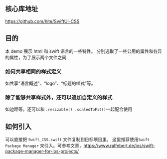 ## 核心库地址 
https://github.com/hite/SwiftUI-CSS
## 目的
本 demo 展示 html 和 swift 语言的一些特性。
分别选取了一些公用的属性和各异的属性，为了展示两个文件之间
### 如何共享相同的样式定义
如共享“语言概述”、“logo”、“标题的样式”等。
### 除了能够共享样式外，还可以追加自定义的样式
如边距等。还可以和 `.resizable()
                .scaledToFit()`一起配合使用
                
## 如何引入
可以直接把 `Swift_CSS.swift` 文件复制到目标项目里。
这里推荐使用`Swift Package Manager` 来引入。可参考文章，https://www.ralfebert.de/ios/swift-package-manager-for-ios-projects/
